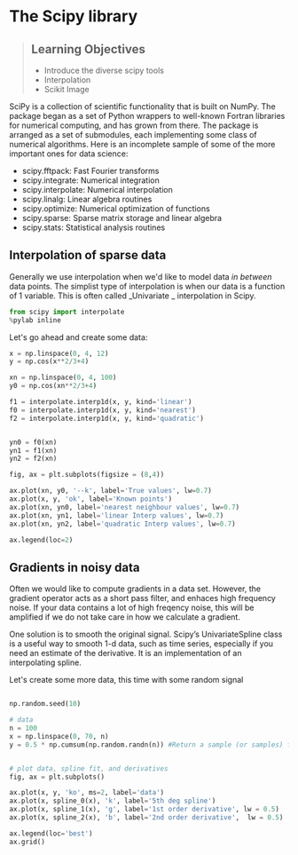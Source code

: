 # The Scipy library

> ## Learning Objectives
> *  Introduce the diverse scipy tools
> * Interpolation
> * Scikit Image


SciPy is a collection of scientific functionality that is built on NumPy. The package began as a set of Python wrappers to well-known Fortran libraries for numerical computing, and has grown from there. The package is arranged as a set of submodules, each implementing some class of numerical algorithms. Here is an incomplete sample of some of the more important ones for data science:

* scipy.fftpack: Fast Fourier transforms
* scipy.integrate: Numerical integration
* scipy.interpolate: Numerical interpolation
* scipy.linalg: Linear algebra routines
* scipy.optimize: Numerical optimization of functions
* scipy.sparse: Sparse matrix storage and linear algebra
* scipy.stats: Statistical analysis routines

## Interpolation of sparse data

Generally we use interpolation when we'd like to model data _in between_ data points. The simplist type of interpolation is when our data is a function of 1 variable. This is often called _Univariate _ interpolation in Scipy. 

```python
from scipy import interpolate
%pylab inline

```

Let's go ahead and create some data:

```python
x = np.linspace(0, 4, 12)
y = np.cos(x**2/3+4)

xn = np.linspace(0, 4, 100)
y0 = np.cos(xn**2/3+4)
```

```python
f1 = interpolate.interp1d(x, y, kind='linear')
f0 = interpolate.interp1d(x, y, kind='nearest')
f2 = interpolate.interp1d(x, y, kind='quadratic')


yn0 = f0(xn)
yn1 = f1(xn)
yn2 = f2(xn)
```

```python
fig, ax = plt.subplots(figsize = (8,4))

ax.plot(xn, y0, '--k', label='True values', lw=0.7)
ax.plot(x, y, 'ok', label='Known points')
ax.plot(xn, yn0, label='nearest neighbour values', lw=0.7)
ax.plot(xn, yn1, label='linear Interp values', lw=0.7)
ax.plot(xn, yn2, label='quadratic Interp values', lw=0.7)

ax.legend(loc=2)
```


## Gradients in noisy data

Often we would like to compute gradients in a data set. However, the gradient operator acts as a short pass filter, and enhaces high frequency noise. If your data contains a lot of high freqency noise, this will be amplified if we do not take care in how we calculate a gradient. 

One solution is to smooth the original signal. Scipy’s UnivariateSpline class is a useful way to smooth 1-d data, such as time series, especially if you need an estimate of the derivative. It is an implementation of an interpolating spline. 

Let's create some more data, this time with some random signal

```python

np.random.seed(10)

# data
n = 100
x = np.linspace(0, 70, n)
y = 0.5 * np.cumsum(np.random.randn(n)) #Return a sample (or samples) from the "standard normal" distribution.
```

```python

# plot data, spline fit, and derivatives
fig, ax = plt.subplots()

ax.plot(x, y, 'ko', ms=2, label='data')
ax.plot(x, spline_0(x), 'k', label='5th deg spline')
ax.plot(x, spline_1(x), 'g', label='1st order derivative', lw = 0.5)
ax.plot(x, spline_2(x), 'b', label='2nd order derivative',  lw = 0.5)

ax.legend(loc='best')
ax.grid()
```
